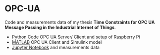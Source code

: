 # OPC-UA
Code and measurements data of my thesis
**Time Constraints for OPC UA Message Passing in the Industrial Internet of Things**.
+ [Python Code](https://github.com/NelsonIg/OPC-UA/tree/main/src/python) OPC UA Server/ Client and setup of Raspberry Pi
+ [MATLAB](https://github.com/NelsonIg/OPC-UA/tree/main/src/matlab) OPC UA Client and Simulink model
+ [Jupyter Notebook](https://github.com/NelsonIg/OPC-UA/tree/main/src/python/timing) and measurements data
